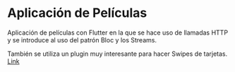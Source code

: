 # Aplicación de Películas

Aplicación de películas con Flutter en la que se hace uso de llamadas HTTP y se introduce al uso del patrón Bloc y los Streams.

También se utiliza un plugin muy interesante para hacer Swipes de tarjetas. [Link](https://pub.dev/packages/flutter_swiper)
